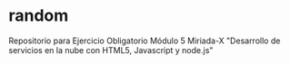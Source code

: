 # random
Repositorio para Ejercicio Obligatorio Módulo 5 Miriada-X "Desarrollo de servicios en la nube con HTML5, Javascript y node.js"

